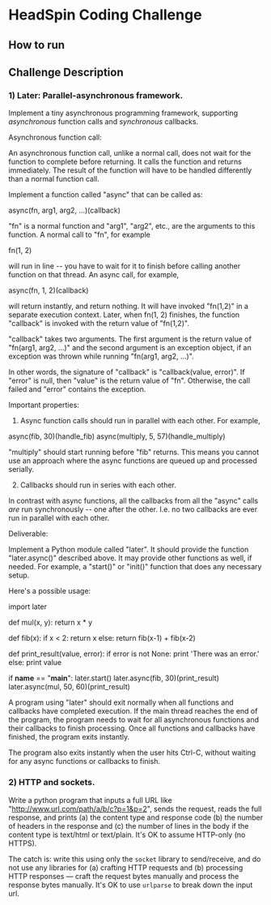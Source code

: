 
# HeadSpin Coding Challenge


## How to run


## Challenge Description
### 1) Later: Parallel-asynchronous framework.


Implement a tiny asynchronous programming framework, supporting
_asynchronous_ function calls and _synchronous_ callbacks.


Asynchronous function call:

An asynchronous function call, unlike a normal call, does not wait for
the function to complete before returning. It calls the function and
returns immediately. The result of the function will have to be
handled differently than a normal function call.


Implement a function called "async" that can be called as:

   async(fn, arg1, arg2, ...)(callback)

"fn" is a normal function and "arg1", "arg2", etc., are the arguments
to this function. A normal call to "fn", for example

   fn(1, 2)

will run in line -- you have to wait for it to finish before calling
another function on that thread. An async call, for example,

   async(fn, 1, 2)(callback)

will return instantly, and return nothing. It will have invoked
"fn(1,2)" in a separate execution context. Later, when fn(1, 2)
finishes, the function "callback" is invoked with the return value of
"fn(1,2)".

"callback" takes two arguments. The first argument is the return value
of "fn(arg1, arg2, ...)" and the second argument is an exception
object, if an exception was thrown while running "fn(arg1, arg2, ...)".

In other words, the signature of "callback" is "callback(value, error)".
If "error" is null, then "value" is the return value of "fn". Otherwise, the
call failed and "error" contains the exception.


Important properties:


1. Async function calls should run in parallel with each other. For example,

  async(fib, 30)(handle_fib)
  async(multiply, 5, 57)(handle_multiply)

"multiply" should start running before "fib" returns. This means you
cannot use an approach where the async functions are queued up and
processed serially.


2. Callbacks should run in series with each other.

In contrast with async functions, all the callbacks from all the "async"
calls _are_ run synchronously -- one after the other. I.e. no two callbacks
are ever run in parallel with each other.


Deliverable:

Implement a Python module called "later". It should provide the
function "later.async()" described above. It may provide other
functions as well, if needed. For example, a "start()" or "init()"
function that does any necessary setup.

Here's a possible usage:

import later

def mul(x, y):
    return x * y

def fib(x):
    if x < 2:
        return x
    else:
        return fib(x-1) + fib(x-2)

def print_result(value, error):
    if error is not None:
        print 'There was an error.'
    else:
        print value

if __name__ == "__main__":
    later.start()
    later.async(fib, 30)(print_result)
    later.async(mul, 50, 60)(print_result)

A program using "later" should exit normally when all functions and
callbacks have completed execution. If the main thread reaches the end
of the program, the program needs to wait for all asynchronous
functions and their callbacks to finish processing. Once all functions and
callbacks have finished, the program exits instantly.

The program also exits instantly when the user hits Ctrl-C, without waiting
for any async functions or callbacks to finish.



### 2) HTTP and sockets.

Write a python program that inputs a full URL like
"http://www.url.com/path/a/b/c?p=1&p=2", sends the request, reads the
full response, and prints (a) the content type and response code (b)
the number of headers in the response and (c) the number of lines in
the body if the content type is text/html or text/plain. It's OK to
assume HTTP-only (no HTTPS).

The catch is: write this using only the `socket` library to
send/receive, and do not use any libraries for (a) crafting HTTP
requests and (b) processing HTTP responses — craft the request bytes
manually and process the response bytes manually. It's OK to use
`urlparse` to break down the input url.
